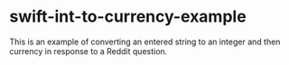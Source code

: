 # swift-int-to-currency-example
This is an example of converting an entered string to an integer and then currency in response to a Reddit question.
